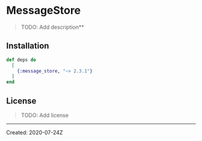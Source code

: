 # MessageStore

> TODO: Add description**


## Installation

```elixir
def deps do
  [
    {:message_store, "~> 2.3.1"}
  ]
end
```

## License

> TODO: Add license

----
Created:  2020-07-24Z
